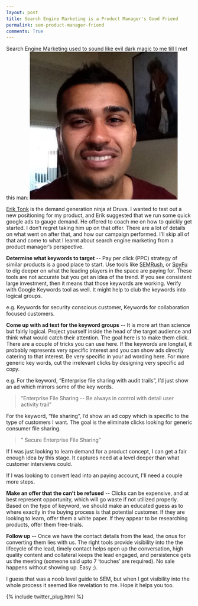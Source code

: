 ```yaml
---
layout: post
title: Search Engine Marketing is a Product Manager's Good Friend
permalink: sem-product-manager-friend
comments: True
---
```


Search Engine Marketing used to sound like evil dark magic to me till I met this man: ![.](/assets/erik-tonk.jpg)

[Erik Tonk](https://twitter.com/EricTonk) is the demand generation ninja at Druva. I wanted to test out a new positioning for my product, and Erik suggested that we run some quick google ads to gauge demand. He offered to coach me on how to quickly get started. I don’t regret taking him up on that offer. There are a lot of details on what went on after that, and how our campaign performed. I’ll skip all of that and come to what I learnt about search engine marketing from a product manager’s perspective.

**Determine what keywords to target** -- Pay per click (PPC) strategy of similar products is a good place to start. Use tools like [SEMRush](http://www.semrush.com/), or [SpyFu](http://www.spyfu.com/) to dig deeper on what the leading players in the space are paying for. These tools are not accurate but you get an idea of the trend. If you see consistent large investment, then it means that those keywords are working. Verify with Google Keywords tool as well. It might help to club the keywords into logical groups.

e.g. Keywords for security conscious customer, Keywords for collaboration focused customers.

**Come up with ad text for the keyword groups** -- It is more art than science but fairly logical. Project yourself inside the head of the target audience and think what would catch their attention. The goal here is to make them click. There are a couple of tricks you can use here. If the keywords are longtail, it probably represents very specific interest and you can show ads directly catering to that interest. Be very specific in your ad wording here. For more generic key words, cut the irrelevant clicks by designing very specific ad copy.

e.g. For the keyword, “Enterprise file sharing with audit trails”, I’d just show an ad which mirrors some of the key words.
> “Enterprise File Sharing -- Be always in control with detail user activity trail”

For the keyword, “file sharing”, I’d show an ad copy which is specific to the type of customers I want. The goal is the eliminate clicks looking for generic consumer file sharing.
>” Secure Enterprise File Sharing”

If I was just looking to learn demand for a product concept, I can get a fair enough idea by this stage. It captures need at a level deeper than what customer interviews could.

If I was looking to convert lead into an paying account, I'll need a couple more steps.

**Make an offer that the can’t be refused** -- Clicks can be expensive, and at best represent opportunity, which will go waste if not utilized properly. Based on the type of keyword, we should make an educated guess as to where exactly in the buying process is that potential customer. If they are looking to learn, offer them a white paper. If they appear to be researching products, offer them free-trials.

**Follow up** -- Once we have the contact details from the lead, the onus for converting them lies with us. The right tools provide visibility into the the lifecycle of the lead, timely contact helps open up the conversation, high quality content and collateral keeps the lead engaged, and persistence gets us the meeting (someone said upto 7 ‘touches’ are required). No sale happens without showing up. Easy ;).

I guess that was a noob level guide to SEM, but when I got visibility into the whole process it seemed like revelation to me. Hope it helps you too.

{% include twitter_plug.html %}
